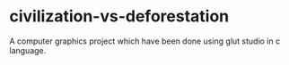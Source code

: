 # civilization-vs-deforestation
A computer graphics project which have been done using glut studio in c language. 
